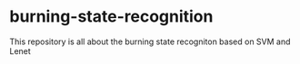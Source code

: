 # burning-state-recognition
This repository is all about the burning state recogniton based on SVM and Lenet
